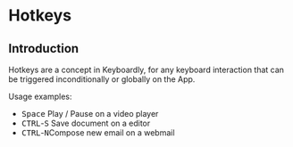 # Hotkeys

## Introduction

Hotkeys are a concept in Keyboardly, for any keyboard interaction that can be triggered inconditionally or globally on the App.

Usage examples:
 - <kbd>Space</kbd> Play / Pause on a video player
 - <kbd>CTRL</kbd>-<kbd>S</kbd> Save document on a editor
 - <kbd>CTRL</kbd>-<kbd>N</kbd>Compose new email on a webmail